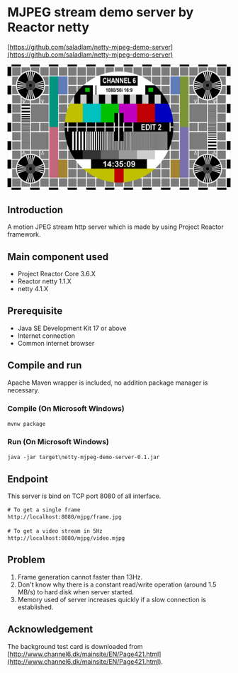 # MJPEG stream demo server by Reactor netty
[https://github.com/saladlam/netty-mjpeg-demo-server](https://github.com/saladlam/netty-mjpeg-demo-server)

![Test pattern](image/screen.jpg)

## Introduction
A motion JPEG stream http server which is made by using Project Reactor framework.

## Main component used
- Project Reactor Core 3.6.X
- Reactor netty 1.1.X
- netty 4.1.X

## Prerequisite
- Java SE Development Kit 17 or above
- Internet connection
- Common internet browser

## Compile and run
Apache Maven wrapper is included, no addition package manager is necessary.

### Compile (On Microsoft Windows)
```
mvnw package
```

### Run (On Microsoft Windows)
```
java -jar target\netty-mjpeg-demo-server-0.1.jar
```

## Endpoint
This server is bind on TCP port 8080 of all interface.

```
# To get a single frame
http://localhost:8080/mjpg/frame.jpg

# To get a video stream in 5Hz
http://localhost:8080/mjpg/video.mjpg
```

## Problem
1. Frame generation cannot faster than 13Hz.
1. Don't know why there is a constant read/write operation (around 1.5 MB/s) to hard disk when server started.
1. Memory used of server increases quickly if a slow connection is established.

## Acknowledgement
The background test card is downloaded from [http://www.channel6.dk/mainsite/EN/Page421.html](http://www.channel6.dk/mainsite/EN/Page421.html).
